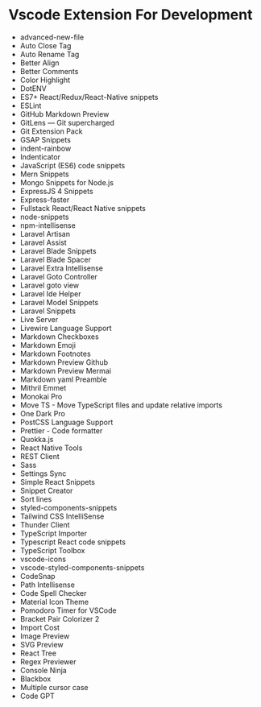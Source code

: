 # Vscode Extension For Development


- advanced-new-file
- Auto Close Tag
- Auto Rename Tag
- Better Align
- Better Comments
- Color Highlight
- DotENV
- ES7+ React/Redux/React-Native snippets
- ESLint
- GitHub Markdown Preview
- GitLens — Git supercharged
- Git Extension Pack
- GSAP Snippets
- indent-rainbow
- Indenticator
- JavaScript (ES6) code snippets
- Mern Snippets
- Mongo Snippets for Node.js
- ExpressJS 4 Snippets 
- Express-faster
- Fullstack React/React Native snippets
- node-snippets
- npm-intellisense
- Laravel Artisan
- Laravel Assist
- Laravel Blade Snippets
- Laravel Blade Spacer
- Laravel Extra Intellisense
- Laravel Goto Controller
- Laravel goto view
- Laravel Ide Helper
- Laravel Model Snippets
- Laravel Snippets
- Live Server
- Livewire Language Support
- Markdown Checkboxes
- Markdown Emoji
- Markdown Footnotes
- Markdown Preview Github
- Markdown Preview Mermai
- Markdown yaml Preamble
- Mithril Emmet
- Monokai Pro
- Move TS - Move TypeScript files and update relative imports
- One Dark Pro
- PostCSS Language Support
- Prettier - Code formatter
- Quokka.js
- React Native Tools
- REST Client
- Sass
- Settings Sync
- Simple React Snippets
- Snippet Creator
- Sort lines
- styled-components-snippets
- Tailwind CSS IntelliSense
- Thunder Client
- TypeScript Importer
- Typescript React code snippets
- TypeScript Toolbox
- vscode-icons
- vscode-styled-components-snippets
- CodeSnap
- Path Intellisense
- Code Spell Checker
- Material Icon Theme
- Pomodoro Timer for VSCode
- Bracket Pair Colorizer 2
- Import Cost
- Image Preview
- SVG Preview
- React Tree
- Regex Previewer
- Console Ninja
- Blackbox
- Multiple cursor case
- Code GPT


